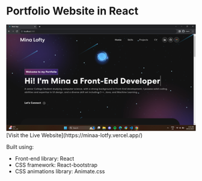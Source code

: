 # Portfolio Website in React

<img width="1266" alt="Website Home" src="./Portfolio.png">
[Visit the Live Website](https://minaa-lotfy.vercel.app/)

Built using:

- Front-end library: React
- CSS framework: React-bootstrap
- CSS animations library: Animate.css

